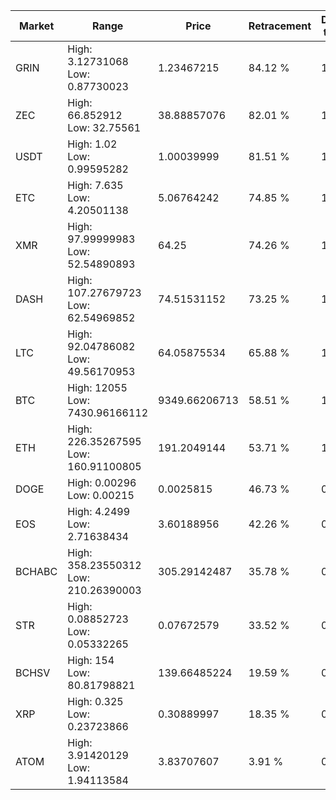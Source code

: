 | Market | Range | Price| Retracement | Doubles to 50% |
| --- | --- | --- | --- | --- |
| GRIN | High: 3.12731068<br />Low: 0.87730023 | 1.23467215 | 84.12 % | 1.62 |
| ZEC | High: 66.852912<br />Low: 32.75561 | 38.88857076 | 82.01 % | 1.28 |
| USDT | High: 1.02<br />Low: 0.99595282 | 1.00039999 | 81.51 % | 1.01 |
| ETC | High: 7.635<br />Low: 4.20501138 | 5.06764242 | 74.85 % | 1.17 |
| XMR | High: 97.99999983<br />Low: 52.54890893 | 64.25 | 74.26 % | 1.17 |
| DASH | High: 107.27679723<br />Low: 62.54969852 | 74.51531152 | 73.25 % | 1.14 |
| LTC | High: 92.04786082<br />Low: 49.56170953 | 64.05875534 | 65.88 % | 1.11 |
| BTC | High: 12055<br />Low: 7430.96166112 | 9349.66206713 | 58.51 % | 1.04 |
| ETH | High: 226.35267595<br />Low: 160.91100805 | 191.2049144 | 53.71 % | 1.01 |
| DOGE | High: 0.00296<br />Low: 0.00215 | 0.0025815 | 46.73 % | 0.00 |
| EOS | High: 4.2499<br />Low: 2.71638434 | 3.60188956 | 42.26 % | 0.00 |
| BCHABC | High: 358.23550312<br />Low: 210.26390003 | 305.29142487 | 35.78 % | 0.00 |
| STR | High: 0.08852723<br />Low: 0.05332265 | 0.07672579 | 33.52 % | 0.00 |
| BCHSV | High: 154<br />Low: 80.81798821 | 139.66485224 | 19.59 % | 0.00 |
| XRP | High: 0.325<br />Low: 0.23723866 | 0.30889997 | 18.35 % | 0.00 |
| ATOM | High: 3.91420129<br />Low: 1.94113584 | 3.83707607 | 3.91 % | 0.00 |
